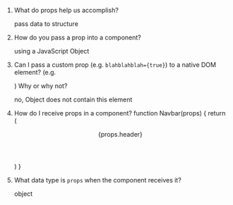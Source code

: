 1. What do props help us accomplish?

    pass data to structure

2. How do you pass a prop into a component?

    using a JavaScript Object

3. Can I pass a custom prop (e.g. `blahblahblah={true}`) to a native
   DOM element? (e.g. <div blahblahblah={true}>) Why or why not?
   
    no, Object does not contain this element

4. How do I receive props in a component?
function Navbar(props) {
    return (
        <header>
   {props.header}
        </header>
    )
}


5. What data type is `props` when the component receives it?

    object